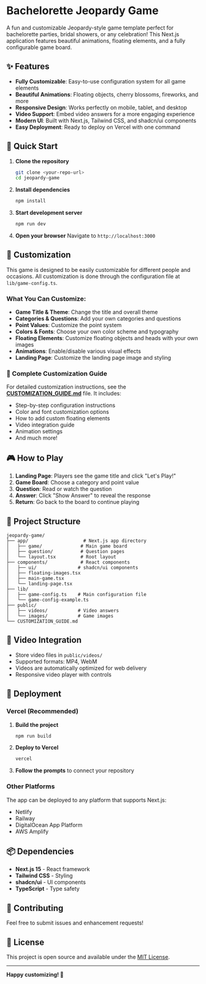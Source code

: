 # Bachelorette Jeopardy Game

A fun and customizable Jeopardy-style game template perfect for bachelorette parties, bridal showers, or any celebration! This Next.js application features beautiful animations, floating elements, and a fully configurable game board.

## ✨ Features

- **Fully Customizable**: Easy-to-use configuration system for all game elements
- **Beautiful Animations**: Floating objects, cherry blossoms, fireworks, and more
- **Responsive Design**: Works perfectly on mobile, tablet, and desktop
- **Video Support**: Embed video answers for a more engaging experience
- **Modern UI**: Built with Next.js, Tailwind CSS, and shadcn/ui components
- **Easy Deployment**: Ready to deploy on Vercel with one command

## 🚀 Quick Start

1. **Clone the repository**
   ```bash
   git clone <your-repo-url>
   cd jeopardy-game
   ```

2. **Install dependencies**
   ```bash
   npm install
   ```

3. **Start development server**
   ```bash
   npm run dev
   ```

4. **Open your browser**
   Navigate to `http://localhost:3000`

## 🎨 Customization

This game is designed to be easily customizable for different people and occasions. All customization is done through the configuration file at `lib/game-config.ts`.

### What You Can Customize:

- **Game Title & Theme**: Change the title and overall theme
- **Categories & Questions**: Add your own categories and questions
- **Point Values**: Customize the point system
- **Colors & Fonts**: Choose your own color scheme and typography
- **Floating Elements**: Customize floating objects and heads with your own images
- **Animations**: Enable/disable various visual effects
- **Landing Page**: Customize the landing page image and styling

### 📖 Complete Customization Guide

For detailed customization instructions, see the **[CUSTOMIZATION_GUIDE.md](./CUSTOMIZATION_GUIDE.md)** file. It includes:

- Step-by-step configuration instructions
- Color and font customization options
- How to add custom floating elements
- Video integration guide
- Animation settings
- And much more!

## 🎮 How to Play

1. **Landing Page**: Players see the game title and click "Let's Play!"
2. **Game Board**: Choose a category and point value
3. **Question**: Read or watch the question
4. **Answer**: Click "Show Answer" to reveal the response
5. **Return**: Go back to the board to continue playing

## 📁 Project Structure

```
jeopardy-game/
├── app/                    # Next.js app directory
│   ├── game/              # Main game board
│   ├── question/          # Question pages
│   └── layout.tsx         # Root layout
├── components/            # React components
│   ├── ui/               # shadcn/ui components
│   ├── floating-images.tsx
│   ├── main-game.tsx
│   └── landing-page.tsx
├── lib/
│   ├── game-config.ts    # Main configuration file
│   └── game-config-example.ts
├── public/
│   ├── videos/           # Video answers
│   └── images/           # Game images
└── CUSTOMIZATION_GUIDE.md
```

## 🎥 Video Integration

- Store video files in `public/videos/`
- Supported formats: MP4, WebM
- Videos are automatically optimized for web delivery
- Responsive video player with controls

## 🚀 Deployment

### Vercel (Recommended)

1. **Build the project**
   ```bash
   npm run build
   ```

2. **Deploy to Vercel**
   ```bash
   vercel
   ```

3. **Follow the prompts** to connect your repository

### Other Platforms

The app can be deployed to any platform that supports Next.js:
- Netlify
- Railway
- DigitalOcean App Platform
- AWS Amplify

## 📦 Dependencies

- **Next.js 15** - React framework
- **Tailwind CSS** - Styling
- **shadcn/ui** - UI components
- **TypeScript** - Type safety

## 🤝 Contributing

Feel free to submit issues and enhancement requests!

## 📄 License

This project is open source and available under the [MIT License](LICENSE).

---

**Happy customizing! 🎉**
